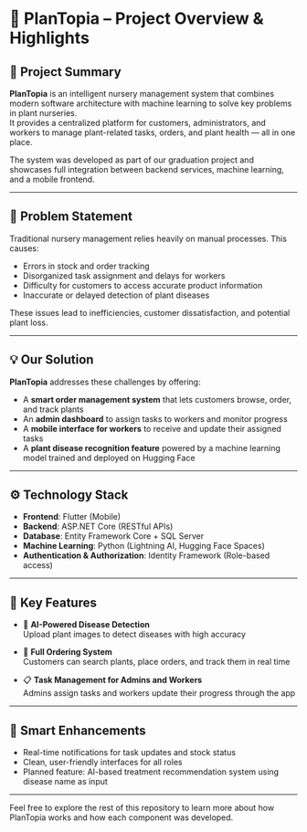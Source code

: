 # 🌱 PlanTopia – Project Overview & Highlights

## 📌 Project Summary

**PlanTopia** is an intelligent nursery management system that combines modern software architecture with machine learning to solve key problems in plant nurseries.  
It provides a centralized platform for customers, administrators, and workers to manage plant-related tasks, orders, and plant health — all in one place.

The system was developed as part of our graduation project and showcases full integration between backend services, machine learning, and a mobile frontend.

---

## 🎯 Problem Statement

Traditional nursery management relies heavily on manual processes. This causes:

- Errors in stock and order tracking  
- Disorganized task assignment and delays for workers  
- Difficulty for customers to access accurate product information  
- Inaccurate or delayed detection of plant diseases

These issues lead to inefficiencies, customer dissatisfaction, and potential plant loss.

---

## 💡 Our Solution

**PlanTopia** addresses these challenges by offering:

- A **smart order management system** that lets customers browse, order, and track plants
- An **admin dashboard** to assign tasks to workers and monitor progress
- A **mobile interface for workers** to receive and update their assigned tasks
- A **plant disease recognition feature** powered by a machine learning model trained and deployed on Hugging Face

---

## ⚙️ Technology Stack

- **Frontend**: Flutter (Mobile)
- **Backend**: ASP.NET Core (RESTful APIs)
- **Database**: Entity Framework Core + SQL Server
- **Machine Learning**: Python (Lightning AI, Hugging Face Spaces)
- **Authentication & Authorization**: Identity Framework (Role-based access)

---

## 🚀 Key Features

- 🌿 **AI-Powered Disease Detection**  
  Upload plant images to detect diseases with high accuracy

- 🛒 **Full Ordering System**  
  Customers can search plants, place orders, and track them in real time

- 📋 **Task Management for Admins and Workers**  
  Admins assign tasks and workers update their progress through the app

---

## 🧠 Smart Enhancements

- Real-time notifications for task updates and stock status  
- Clean, user-friendly interfaces for all roles  
- Planned feature: AI-based treatment recommendation system using disease name as input

---

Feel free to explore the rest of this repository to learn more about how PlanTopia works and how each component was developed.
